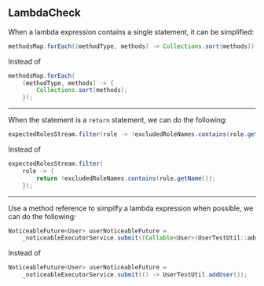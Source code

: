 ## LambdaCheck

When a lambda expression contains a single statement, it can be simplified:

```java
methodsMap.forEach((methodType, methods) -> Collections.sort(methods));
```

Instead of

```java
methodsMap.forEach(
    (methodType, methods) -> {
        Collections.sort(methods);
    });
```
___

When the statement is a `return` statement, we can do the following:

```java
expectedRolesStream.filter(role -> !excludedRoleNames.contains(role.getName()));
```

Instead of

```java
expectedRolesStream.filter(
    role -> {
        return !excludedRoleNames.contains(role.getName());
    });
```

___

Use a method reference to simpilfy a lambda expression when possible, we can do the following:

```java
NoticeableFuture<User> userNoticeableFuture =
	_noticeableExecutorService.submit((Callable<User>)UserTestUtil::addUser);
```

Instead of

```java
NoticeableFuture<User> userNoticeableFuture =
	_noticeableExecutorService.submit(() -> UserTestUtil.addUser());
```